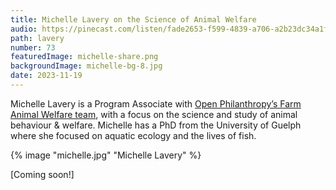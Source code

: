 ```yaml
---
title: Michelle Lavery on the Science of Animal Welfare
audio: https://pinecast.com/listen/fade2653-f599-4839-a706-a2b23dc34a1f.mp3
path: lavery
number: 73
featuredImage: michelle-share.png
backgroundImage: michelle-bg-8.jpg
date: 2023-11-19
---
```

Michelle Lavery is a Program Associate with [Open Philanthropy’s Farm Animal Welfare team](https://www.openphilanthropy.org/focus/farm-animal-welfare/), with a focus on the science and study of animal behaviour & welfare. Michelle has a PhD from the University of Guelph where she focused on aquatic ecology and the lives of fish.

{% image "michelle.jpg" "Michelle Lavery" %}

\[﻿Coming soon!]